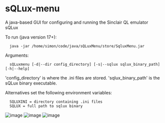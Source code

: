 # sQLux-menu

A java-based GUI for configuring and running the Sinclair QL emulator sQLux

To run (java version 17+):

      java -jar /home/simon/code/java/sQLuxMenu/store/SqluxMenu.jar

Arguments:

      sQLuxmenu [-d|--dir config_directory] [-s|--sqlux sqlux_binary_path] [-h|--help]

'config_directory' is where the .ini files are stored.
'sqlux_binary_path' is the sQLux binary executable.

Alternatives set the following environment variables:

      SQLUXINI = directory containing .ini files 
      SQLUX = full path to sqlux binary


![image](https://github.com/user-attachments/assets/ef7096cd-2d6b-4ff0-ba12-31146a0cbc4a)
![image](https://github.com/user-attachments/assets/272df794-eb72-489f-adb1-96993aa92e74)
![image](https://github.com/user-attachments/assets/852066d6-8713-471a-8e7a-48d3874a22e3)
